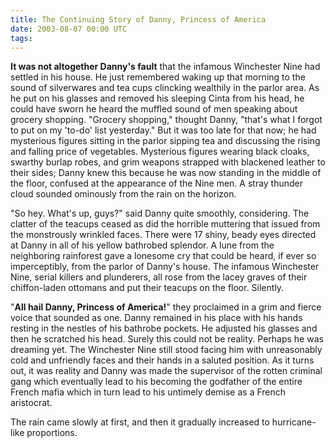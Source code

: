 ```yaml
---
title: The Continuing Story of Danny, Princess of America
date: 2003-08-07 00:00 UTC
tags:
---
```


**It was not altogether Danny's fault** that the infamous Winchester Nine had settled in his house. He just remembered waking up that morning to the sound of silverwares and tea cups clincking wealthily in the parlor area. As he put on his glasses and removed his sleeping Cinta from his head, he could have sworn he heard the muffled sound of men speaking about grocery shopping. "Grocery shopping," thought Danny, "that's what I forgot to put on my 'to-do' list yesterday." But it was too late for that now; he had mysterious figures sitting in the parlor sipping tea and discussing the rising and falling price of vegetables. Mysterious figures wearing black cloaks, swarthy burlap robes, and grim weapons strapped with blackened leather to their sides; Danny knew this because he was now standing in the middle of the floor, confused at the appearance of the Nine men. A stray thunder cloud sounded ominously from the rain on the horizon.

"So hey. What's up, guys?" said Danny quite smoothly, considering. The clatter of the teacups ceased as did the horrible muttering that issued from the monstrously wrinkled faces. There were 17 shiny, beady eyes directed at Danny in all of his yellow bathrobed splendor. A lune from the neighboring rainforest gave a lonesome cry that could be heard, if ever so imperceptibly, from the parlor of Danny's house. The infamous Winchester Nine, serial killers and plunderers, all rose from the lacey graves of their chiffon-laden ottomans and put their teacups on the floor. Silently.

"**All hail Danny, Princess of America!**" they proclaimed in a grim and fierce voice that sounded as one. Danny remained in his place with his hands resting in the nestles of his bathrobe pockets. He adjusted his glasses and then he scratched his head. Surely this could not be reality. Perhaps he was dreaming yet. The Winchester Nine still stood facing him with unreasonably cold and unfriendly faces and their hands in a saluted position. As it turns out, it was reality and Danny was made the supervisor of the rotten criminal gang which eventually lead to his becoming the godfather of the entire French mafia which in turn lead to his untimely demise as a French aristocrat.

The rain came slowly at first, and then it gradually increased to hurricane-like proportions.
